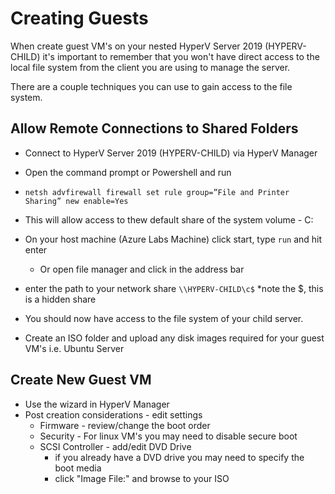 # Creating Guests

When create guest VM's on your nested HyperV Server 2019 (HYPERV-CHILD) it's important to remember that you won't have direct access to the local file system from the client you are using to manage the server.

There are a couple techniques you can use to gain access to the file system.

## Allow Remote Connections to Shared Folders

- Connect to HyperV Server 2019 (HYPERV-CHILD) via HyperV Manager
- Open the command prompt or Powershell and run
- `netsh advfirewall firewall set rule group=”File and Printer Sharing” new enable=Yes`
- This will allow access to thew default share of the system volume - C:

- On your host machine (Azure Labs Machine) click start, type `run` and hit enter
  - Or open file manager and click in the address bar
- enter the path to your network share ```\\HYPERV-CHILD\c$``` *note the $, this is a hidden share
- You should now have access to the file system of your child server. 
- Create an ISO folder and upload any disk images required for your guest VM's i.e. Ubuntu Server

## Create New Guest VM

- Use the wizard in HyperV Manager
- Post creation considerations - edit settings
  - Firmware - review/change the boot order
  - Security - For linux VM's you may need to disable secure boot
  - SCSI Controller - add/edit DVD Drive
    - if you already have a DVD drive you may need to specify the boot media
    - click "Image File:" and browse to your ISO


